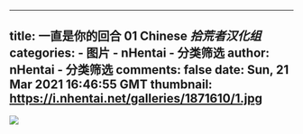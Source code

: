 
---
title: 一直是你的回合 01 Chinese _拾荒者汉化组_
categories: 
    - 图片
    - nHentai - 分类筛选
author: nHentai - 分类筛选
comments: false
date: Sun, 21 Mar 2021 16:46:55 GMT
thumbnail: https://i.nhentai.net/galleries/1871610/1.jpg
---

<div>   
<img src="https://i.nhentai.net/galleries/1871610/1.jpg" referrerpolicy="no-referrer">  
</div>
            